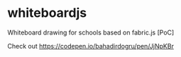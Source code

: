 # whiteboardjs
Whiteboard drawing for schools based on fabric.js [PoC]

Check out https://codepen.io/bahadirdogru/pen/JjNpKBr
